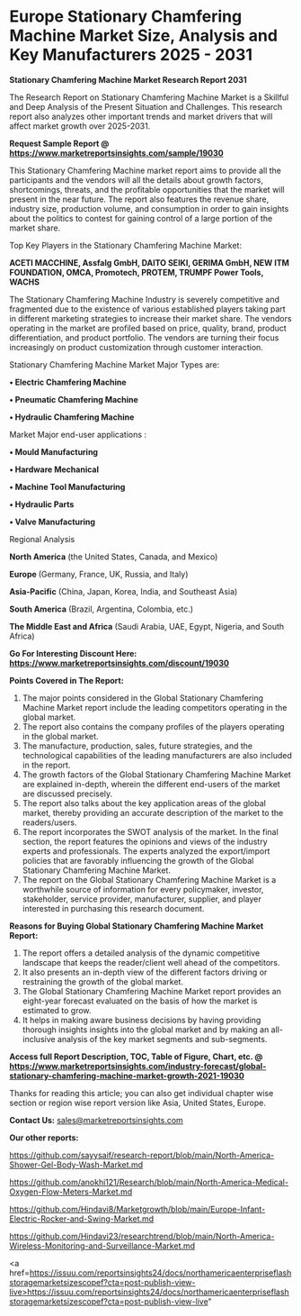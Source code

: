# Europe Stationary Chamfering Machine Market Size, Analysis and Key Manufacturers 2025 - 2031

<strong>Stationary Chamfering Machine Market Research Report 2031</strong>

The Research Report on Stationary Chamfering Machine Market is a Skillful and Deep Analysis of the Present Situation and Challenges. This research report also analyzes other important trends and market drivers that will affect market growth over 2025-2031.

<strong>Request Sample Report @ <a href=https://www.marketreportsinsights.com/sample/19030>https://www.marketreportsinsights.com/sample/19030</a></strong>

This Stationary Chamfering Machine market report aims to provide all the participants and the vendors will all the details about growth factors, shortcomings, threats, and the profitable opportunities that the market will present in the near future. The report also features the revenue share, industry size, production volume, and consumption in order to gain insights about the politics to contest for gaining control of a large portion of the market share.

Top Key Players in the Stationary Chamfering Machine Market:

<strong>ACETI MACCHINE, Assfalg GmbH, DAITO SEIKI, GERIMA GmbH, NEW ITM FOUNDATION, OMCA, Promotech, PROTEM, TRUMPF Power Tools, WACHS</strong>

The Stationary Chamfering Machine Industry is severely competitive and fragmented due to the existence of various established players taking part in different marketing strategies to increase their market share. The vendors operating in the market are profiled based on price, quality, brand, product differentiation, and product portfolio. The vendors are turning their focus increasingly on product customization through customer interaction.

Stationary Chamfering Machine Market Major Types are:

<strong>• Electric Chamfering Machine

• Pneumatic Chamfering Machine

• Hydraulic Chamfering Machine</strong>

Market Major end-user applications :

<strong>• Mould Manufacturing

• Hardware Mechanical

• Machine Tool Manufacturing

• Hydraulic Parts

• Valve Manufacturing</strong>

Regional Analysis

</u><strong><b>North America</b></strong> (the United States, Canada, and Mexico)

<strong><b>Europe </b></strong>(Germany, France, UK, Russia, and Italy)

<strong><b>Asia-Pacific</b></strong> (China, Japan, Korea, India, and Southeast Asia)

<strong><b>South America</b></strong> (Brazil, Argentina, Colombia, etc.)

<strong><b>The Middle East and Africa</b></strong> (Saudi Arabia, UAE, Egypt, Nigeria, and South Africa)

<strong>Go For Interesting Discount Here: <a href=https://www.marketreportsinsights.com/discount/19030>https://www.marketreportsinsights.com/discount/19030</a></strong>

<strong>Points Covered in The Report:</strong>
<ol>
  <li>The major points considered in the Global Stationary Chamfering Machine Market report include the leading competitors operating in the global market.</li>
  <li>The report also contains the company profiles of the players operating in the global market.</li>
  <li>The manufacture, production, sales, future strategies, and the technological capabilities of the leading manufacturers are also included in the report.</li>
  <li>The growth factors of the Global Stationary Chamfering Machine Market are explained in-depth, wherein the different end-users of the market are discussed precisely.</li>
  <li>The report also talks about the key application areas of the global market, thereby providing an accurate description of the market to the readers/users.</li>
  <li>The report incorporates the SWOT analysis of the market. In the final section, the report features the opinions and views of the industry experts and professionals. The experts analyzed the export/import policies that are favorably influencing the growth of the Global Stationary Chamfering Machine Market.</li>
  <li>The report on the Global Stationary Chamfering Machine Market is a worthwhile source of information for every policymaker, investor, stakeholder, service provider, manufacturer, supplier, and player interested in purchasing this research document.</li>
</ol>
<strong>Reasons for Buying Global Stationary Chamfering Machine Market Report:</strong>

<ol>
  <li>The report offers a detailed analysis of the dynamic competitive landscape that keeps the reader/client well ahead of the competitors.</li>
  <li>It also presents an in-depth view of the different factors driving or restraining the growth of the global market.</li>
  <li>The Global Stationary Chamfering Machine Market report provides an eight-year forecast evaluated on the basis of how the market is estimated to grow.</li>
  <li>It helps in making aware business decisions by having providing thorough insights insights into the global market and by making an all-inclusive analysis of the key market segments and sub-segments.</li>
</ol>
<strong>Access full Report Description, TOC, Table of Figure, Chart, etc. @ <a href=https://www.marketreportsinsights.com/industry-forecast/global-stationary-chamfering-machine-market-growth-2021-19030>https://www.marketreportsinsights.com/industry-forecast/global-stationary-chamfering-machine-market-growth-2021-19030</a></strong>


Thanks for reading this article; you can also get individual chapter wise section or region wise report version like Asia, United States, Europe.

<strong>Contact Us:</strong>
sales@marketreportsinsights.com

<strong>Our other reports:</strong>

<a href=https://github.com/sayysaif/research-report/blob/main/North-America-Shower-Gel-Body-Wash-Market.md>https://github.com/sayysaif/research-report/blob/main/North-America-Shower-Gel-Body-Wash-Market.md</a>

<a href=https://github.com/anokhi121/Research/blob/main/North-America-Medical-Oxygen-Flow-Meters-Market.md>https://github.com/anokhi121/Research/blob/main/North-America-Medical-Oxygen-Flow-Meters-Market.md</a>

<a href=https://github.com/Hindavi8/Marketgrowth/blob/main/Europe-Infant-Electric-Rocker-and-Swing-Market.md>https://github.com/Hindavi8/Marketgrowth/blob/main/Europe-Infant-Electric-Rocker-and-Swing-Market.md</a>

<a href=https://github.com/Hindavi23/researchtrend/blob/main/North-America-Wireless-Monitoring-and-Surveillance-Market.md>https://github.com/Hindavi23/researchtrend/blob/main/North-America-Wireless-Monitoring-and-Surveillance-Market.md</a>

<a href=https://issuu.com/reportsinsights24/docs/northamericaenterpriseflashstoragemarketsizescopef?cta=post-publish-view-live>https://issuu.com/reportsinsights24/docs/northamericaenterpriseflashstoragemarketsizescopef?cta=post-publish-view-live</a>"
